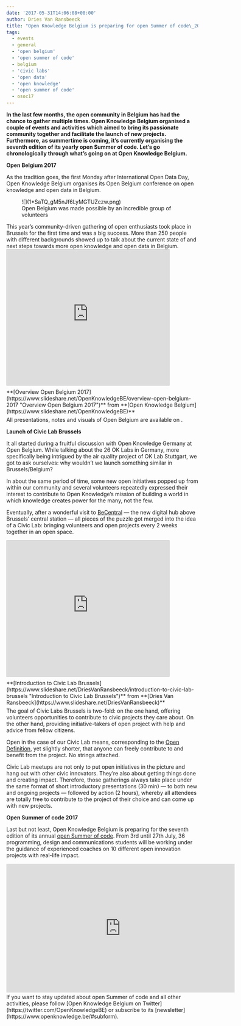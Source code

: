 ```yaml
---
date: '2017-05-31T14:06:08+00:00'
author: Dries Van Ransbeeck
title: "Open Knowledge Belgium is preparing for open Summer of code\_2017"
tags:
  - events
  - general
  - 'open belgium'
  - 'open summer of code'
  - belgium
  - 'civic labs'
  - 'open data'
  - 'open knowledge'
  - 'open summer of code'
  - osoc17
---
```


**In the last few months, the open community in Belgium has had the chance to gather multiple times. Open Knowledge Belgium organised a couple of events and activities which aimed to bring its passionate community together and facilitate the launch of new projects. Furthermore, as summertime is coming, it’s currently organising the seventh edition of its yearly open Summer of code. Let’s go chronologically through what’s going on at Open Knowledge Belgium.**

**Open Belgium 2017**

As the tradition goes, the first Monday after International Open Data Day, Open Knowledge Belgium organises its Open Belgium conference on open knowledge and open data in Belgium.

<figure class="graf graf--figure">![](1*SaTQ_gM5nJf6LyMGTUZczw.png)<figcaption class="imageCaption">Open Belgium was made possible by an incredible group of volunteers</figcaption></figure>This year’s community-driven gathering of open enthusiasts took place in Brussels for the first time and was a big success. More than 250 people with different backgrounds showed up to talk about the current state of and next steps towards more open knowledge and open data in Belgium.

<iframe allowfullscreen="" frameborder="0" height="356" marginheight="0" marginwidth="0" scrolling="no" src="https://www.slideshare.net/slideshow/embed_code/key/CHu5InX3faGGVW" style="border:1px solid #CCC; border-width:1px; margin-bottom:5px; max-width: 100%;" width="427"> </iframe>

<div style="margin-bottom:5px">  **[Overview Open Belgium 2017](https://www.slideshare.net/OpenKnowledgeBE/overview-open-belgium-2017 "Overview Open Belgium 2017")**  from **[Open Knowledge Belgium](https://www.slideshare.net/OpenKnowledgeBE)** </div>All presentations, notes and visuals of Open Belgium are available on <http://2017.openbelgium.be/presentations>.

**Launch of Civic Lab Brussels**

It all started during a fruitful discussion with Open Knowledge Germany at Open Belgium. While talking about the 26 OK Labs in Germany, more specifically being intrigued by the air quality project of OK Lab Stuttgart, we got to ask ourselves: why wouldn’t we launch something similar in Brussels/Belgium?

In about the same period of time, some new open initiatives popped up from within our community and several volunteers repeatedly expressed their interest to contribute to Open Knowledge’s mission of building a world in which knowledge creates power for the many, not the few.

Eventually, after a wonderful visit to [BeCentral](http://www.becentral.org/) — the new digital hub above Brussels’ central station — all pieces of the puzzle got merged into the idea of a Civic Lab: bringing volunteers and open projects every 2 weeks together in an open space.

<iframe allowfullscreen="" frameborder="0" height="356" marginheight="0" marginwidth="0" scrolling="no" src="https://www.slideshare.net/slideshow/embed_code/key/1tZYePo9y213Ho" style="border:1px solid #CCC; border-width:1px; margin-bottom:5px; max-width: 100%;" width="427"> </iframe>

<div style="margin-bottom:5px">  **[Introduction to Civic Lab Brussels](https://www.slideshare.net/DriesVanRansbeeck/introduction-to-civic-lab-brussels "Introduction to Civic Lab Brussels")**  from **[Dries Van Ransbeeck](https://www.slideshare.net/DriesVanRansbeeck)** </div>The goal of Civic Labs Brussels is two-fold: on the one hand, offering volunteers opportunities to contribute to civic projects they care about. On the other hand, providing initiative-takers of open project with help and advice from fellow citizens.

Open in the case of our Civic Lab means, corresponding to the [Open Definition](http://opendefinition.org/), yet slightly shorter, that anyone can freely contribute to and benefit from the project. No strings attached.

Civic Lab meetups are not only to put open initiatives in the picture and hang out with other civic innovators. They’re also about getting things done and creating impact. Therefore, those gatherings always take place under the same format of short introductory presentations (30 min) — to both new and ongoing projects — followed by action (2 hours), whereby all attendees are totally free to contribute to the project of their choice and can come up with new projects.

**Open Summer of code 2017**

Last but not least, Open Knowledge Belgium is preparing for the seventh edition of its annual [open Summer of code](http://2017.summerofcode.be/). From 3rd until 27th July, 36 programming, design and communications students will be working under the guidance of experienced coaches on 10 different open innovation projects with real-life impact.

<div class="embed-vimeo" style="text-align: center;"><iframe allowfullscreen="" frameborder="0" height="338" mozallowfullscreen="" src="https://player.vimeo.com/video/188284459" webkitallowfullscreen="" width="600"></iframe></div>If you want to stay updated about open Summer of code and all other activities, please follow [Open Knowledge Belgium on Twitter](https://twitter.com/OpenKnowledgeBE) or subscribe to its [newsletter](https://www.openknowledge.be/#subform).
